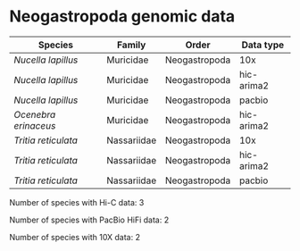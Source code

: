 # Neogastropoda genomic data

| Species | Family | Order | Data type |
| -- | --- | --- | --- |
| *Nucella lapillus* | Muricidae | Neogastropoda | 10x |
| *Nucella lapillus* | Muricidae | Neogastropoda | hic-arima2 |
| *Nucella lapillus* | Muricidae | Neogastropoda | pacbio |
| *Ocenebra erinaceus* | Muricidae | Neogastropoda | hic-arima2 |
| *Tritia reticulata* | Nassariidae | Neogastropoda | 10x |
| *Tritia reticulata* | Nassariidae | Neogastropoda | hic-arima2 |
| *Tritia reticulata* | Nassariidae | Neogastropoda | pacbio |

Number of species with Hi-C data: 3

Number of species with PacBio HiFi data: 2

Number of species with 10X data: 2
